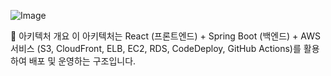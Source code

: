 ![Image](https://github.com/user-attachments/assets/97d5bd4b-e87b-48b1-a165-14c2e43f46df)

🔹 아키텍처 개요
이 아키텍처는 React (프론트엔드) + Spring Boot (백엔드) + AWS 서비스 (S3, CloudFront, ELB, EC2, RDS, CodeDeploy, GitHub Actions)를 활용하여 배포 및 운영하는 구조입니다.
